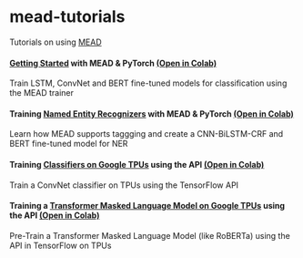 # mead-tutorials
Tutorials on using [MEAD](https://github.com/dpressel/mead-baseline)


#### [Getting Started](mead_1_pytorch.ipynb) with MEAD & PyTorch [(Open in Colab)](https://colab.research.google.com/github/dpressel/mead-tutorials/blob/master/mead_1_pytorch.ipynb)

Train LSTM, ConvNet and BERT fine-tuned models for classification using the MEAD trainer

#### Training [Named Entity Recognizers](mead_2_pytorch.ipynb) with MEAD & PyTorch [(Open in Colab)](https://colab.research.google.com/github/dpressel/mead-tutorials/blob/master/mead_2_pytorch.ipynb)

Learn how MEAD supports taggging and create a CNN-BiLSTM-CRF and BERT fine-tuned model for NER

#### Training [Classifiers on Google TPUs](mead_tf_api_tpu.ipynb) using the API [(Open in Colab)](https://colab.research.google.com/github/dpressel/mead-tutorials/blob/master/mead_tf_api_tpu.ipynb)

Train a ConvNet classifier on TPUs using the TensorFlow API

#### Training a [Transformer Masked Language Model on Google TPUs](mead_transformers_tpu.ipynb) using the API [(Open in Colab)](https://colab.research.google.com/github/dpressel/mead-tutorials/blob/master/mead_transformers_tpu.ipynb)

Pre-Train a Transformer Masked Language Model (like RoBERTa) using the API in TensorFlow on TPUs
